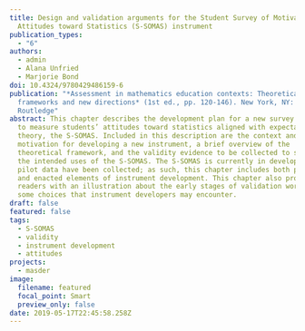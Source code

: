 ```yaml
---
title: Design and validation arguments for the Student Survey of Motivational
  Attitudes toward Statistics (S-SOMAS) instrument
publication_types:
  - "6"
authors:
  - admin
  - Alana Unfried
  - Marjorie Bond
doi: 10.4324/9780429486159-6
publication: "*Assessment in mathematics education contexts: Theoretical
  frameworks and new directions* (1st ed., pp. 120-146). New York, NY:
  Routledge"
abstract: This chapter describes the development plan for a new survey designed
  to measure students’ attitudes toward statistics aligned with expectancy value
  theory, the S-SOMAS. Included in this description are the context and
  motivation for developing a new instrument, a brief overview of the
  theoretical framework, and the validity evidence to be collected to support
  the intended uses of the S-SOMAS. The S-SOMAS is currently in development and
  pilot data have been collected; as such, this chapter includes both planned
  and enacted elements of instrument development. This chapter also provides
  readers with an illustration about the early stages of validation work and
  some choices that instrument developers may encounter.
draft: false
featured: false
tags:
  - S-SOMAS
  - validity
  - instrument development
  - attitudes
projects:
  - masder
image:
  filename: featured
  focal_point: Smart
  preview_only: false
date: 2019-05-17T22:45:58.258Z
---
```

